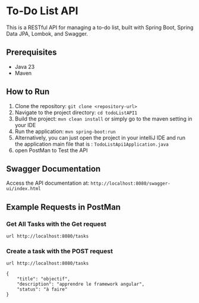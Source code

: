 # To-Do List API

This is a RESTful API for managing a to-do list, built with Spring Boot, Spring Data JPA, Lombok, and Swagger.

## Prerequisites

* Java 23 
* Maven

## How to Run

1.  Clone the repository: `git clone <repository-url>`
2.  Navigate to the project directory: `cd todoListAPI1`
3.  Build the project: `mvn clean install` or simply go to the maven setting in your IDE
4.  Run the application: `mvn spring-boot:run`
5.  Alternatively, you can just open the project in your intelliJ IDE and run the application main file that is : `TodoListApi1Application.java`
6.  open PostMan to Test the API

## Swagger Documentation

Access the API documentation at: `http://localhost:8080/swagger-ui/index.html`

## Example Requests in PostMan

### Get All Tasks with the Get request

```
url http://localhost:8080/tasks
```

### Create a task with the POST request
```
url http://localhost:8080/tasks

{
    "title": "objectif",
    "description": "apprendre le framework angular",
    "status": "à faire"
}
```
